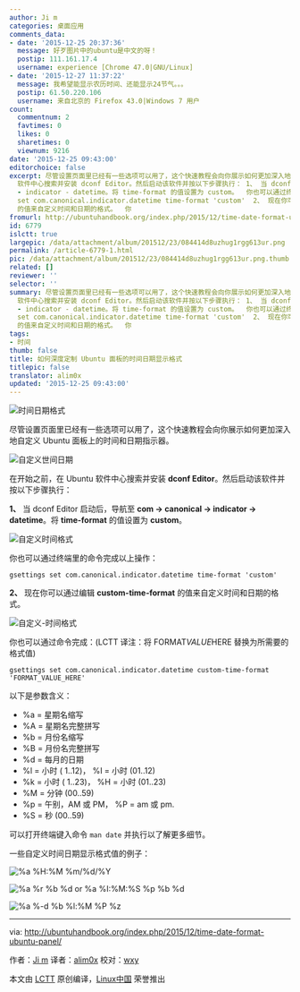 ```yaml
---
author: Ji m
categories: 桌面应用
comments_data:
- date: '2015-12-25 20:37:36'
  message: 好歹图片中的ubuntu是中文的呀！
  postip: 111.161.17.4
  username: experience [Chrome 47.0|GNU/Linux]
- date: '2015-12-27 11:37:22'
  message: 我希望能显示农历时间、还能显示24节气。。。
  postip: 61.50.220.106
  username: 来自北京的 Firefox 43.0|Windows 7 用户
count:
  commentnum: 2
  favtimes: 0
  likes: 0
  sharetimes: 0
  viewnum: 9216
date: '2015-12-25 09:43:00'
editorchoice: false
excerpt: 尽管设置页面里已经有一些选项可以用了，这个快速教程会向你展示如何更加深入地自定义 Ubuntu 面板上的时间和日期指示器。  在开始之前，在 Ubuntu
  软件中心搜索并安装 dconf Editor。然后启动该软件并按以下步骤执行： 1、 当 dconf Editor 启动后，导航至 com - canonical
  - indicator - datetime。将 time-format 的值设置为 custom。  你也可以通过终端里的命令完成以上操作： gsettings
  set com.canonical.indicator.datetime time-format 'custom'  2、 现在你可以通过编辑 custom-time-format
  的值来自定义时间和日期的格式。  你
fromurl: http://ubuntuhandbook.org/index.php/2015/12/time-date-format-ubuntu-panel/
id: 6779
islctt: true
largepic: /data/attachment/album/201512/23/084414d8uzhug1rgg613ur.png
permalink: /article-6779-1.html
pic: /data/attachment/album/201512/23/084414d8uzhug1rgg613ur.png.thumb.jpg
related: []
reviewer: ''
selector: ''
summary: 尽管设置页面里已经有一些选项可以用了，这个快速教程会向你展示如何更加深入地自定义 Ubuntu 面板上的时间和日期指示器。  在开始之前，在 Ubuntu
  软件中心搜索并安装 dconf Editor。然后启动该软件并按以下步骤执行： 1、 当 dconf Editor 启动后，导航至 com - canonical
  - indicator - datetime。将 time-format 的值设置为 custom。  你也可以通过终端里的命令完成以上操作： gsettings
  set com.canonical.indicator.datetime time-format 'custom'  2、 现在你可以通过编辑 custom-time-format
  的值来自定义时间和日期的格式。  你
tags:
- 时间
thumb: false
title: 如何深度定制 Ubuntu 面板的时间日期显示格式
titlepic: false
translator: alim0x
updated: '2015-12-25 09:43:00'
---
```


![时间日期格式](/data/attachment/album/201512/23/084414d8uzhug1rgg613ur.png)


尽管设置页面里已经有一些选项可以用了，这个快速教程会向你展示如何更加深入地自定义 Ubuntu 面板上的时间和日期指示器。


![自定义世间日期](/data/attachment/album/201512/23/084414ia7fvj00vqllqv17.jpg)


在开始之前，在 Ubuntu 软件中心搜索并安装 **dconf Editor**。然后启动该软件并按以下步骤执行：


**1、** 当 dconf Editor 启动后，导航至 **com -> canonical -> indicator -> datetime**。将 **time-format** 的值设置为 **custom**。


![自定义时间格式](/data/attachment/album/201512/23/084416jmmx1l210mpptb0k.jpg)


你也可以通过终端里的命令完成以上操作：



```
gsettings set com.canonical.indicator.datetime time-format 'custom'

```

**2、** 现在你可以通过编辑 **custom-time-format** 的值来自定义时间和日期的格式。


![自定义-时间格式](/data/attachment/album/201512/23/084440lyiy81imm2y0p22i.jpg)


你也可以通过命令完成：(LCTT 译注：将 FORMAT*VALUE*HERE 替换为所需要的格式值)



```
gsettings set com.canonical.indicator.datetime custom-time-format 'FORMAT_VALUE_HERE'

```

以下是参数含义：


* %a = 星期名缩写
* %A = 星期名完整拼写
* %b = 月份名缩写
* %B = 月份名完整拼写
* %d = 每月的日期
* %l = 小时 ( 1..12)， %I = 小时 (01..12)
* %k = 小时 ( 1..23)， %H = 小时 (01..23)
* %M = 分钟 (00..59)
* %p = 午别，AM 或 PM， %P = am 或 pm.
* %S = 秒 (00..59)


可以打开终端键入命令 `man date` 并执行以了解更多细节。


一些自定义时间日期显示格式值的例子：


![%a %H:%M %m/%d/%Y](/data/attachment/album/201512/23/084441beeocencn3xkp4qf.jpg)


![%a %r %b %d or %a %I:%M:%S %p %b %d](/data/attachment/album/201512/23/084442fflhf68xhsh0xfa7.jpg)


![%a %-d %b %l:%M %P %z](/data/attachment/album/201512/23/084442etx3307pfte3thjk.jpg)




---


via: <http://ubuntuhandbook.org/index.php/2015/12/time-date-format-ubuntu-panel/>


作者：[Ji m](http://ubuntuhandbook.org/index.php/about/) 译者：[alim0x](https://github.com/alim0x) 校对：[wxy](https://github.com/wxy)


本文由 [LCTT](https://github.com/LCTT/TranslateProject) 原创编译，[Linux中国](https://linux.cn/) 荣誉推出